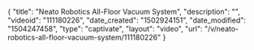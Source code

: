 {
    "title": "Neato Robotics All-Floor Vacuum System",
    "description": "",
    "videoid": "111180226",
    "date_created": "1502924151",
    "date_modified": "1504247458",
    "type": "captivate",
    "layout": "video",
    "url": "\/v\/neato-robotics-all-floor-vacuum-system\/111180226"
}